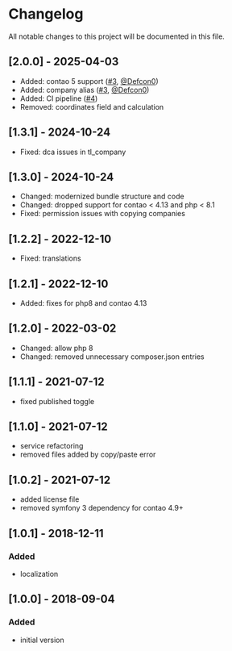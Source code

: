 # Changelog

All notable changes to this project will be documented in this file.

## [2.0.0] - 2025-04-03
- Added: contao 5 support ([#3](https://github.com/heimrichhannot/contao-company-bundle/pull/3), [@Defcon0](https://github.com/Defcon0))
- Added: company alias ([#3](https://github.com/heimrichhannot/contao-company-bundle/pull/3), [@Defcon0](https://github.com/Defcon0))
- Added: CI pipeline ([#4](https://github.com/heimrichhannot/contao-company-bundle/pull/4))
- Removed: coordinates field and calculation

## [1.3.1] - 2024-10-24
- Fixed: dca issues in tl_company

## [1.3.0] - 2024-10-24
- Changed: modernized bundle structure and code
- Changed: dropped support for contao < 4.13 and php < 8.1
- Fixed: permission issues with copying companies

## [1.2.2] - 2022-12-10
- Fixed: translations

## [1.2.1] - 2022-12-10
- Added: fixes for php8 and contao 4.13

## [1.2.0] - 2022-03-02
- Changed: allow php 8
- Changed: removed unnecessary composer.json entries 

## [1.1.1] - 2021-07-12

- fixed published toggle

## [1.1.0] - 2021-07-12

- service refactoring
- removed files added by copy/paste error

## [1.0.2] - 2021-07-12

- added license file
- removed symfony 3 dependency for contao 4.9+

## [1.0.1] - 2018-12-11

### Added

- localization

## [1.0.0] - 2018-09-04

### Added

- initial version
